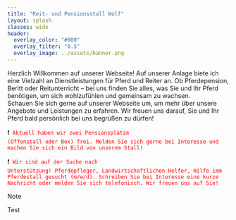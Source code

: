 ```yaml
---
title: "Reit- und Pensionsstall Wolf"
layout: splash
classes: wide
header:
  overlay_color: "#000"
  overlay_filter: "0.5"
  overlay_image: ../assets/banner.png
---
```


Herzlich Willkommen auf unserer Webseite! Auf unserer Anlage biete ich eine Vielzahl an Dienstleistungen für Pferd und Reiter an. Ob Pferdepension, Beritt oder Reitunterricht – bei uns finden Sie alles, was Sie und Ihr Pferd benötigen, um sich wohlzufühlen und gemeinsam zu wachsen.  
Schauen Sie sich gerne auf unserer Webseite um, um mehr über unsere Angebote und Leistungen zu erfahren. Wir freuen uns darauf, Sie und Ihr Pferd bald persönlich bei uns begrüßen zu dürfen!

❗<code style="color : red"> Aktuell haben wir zwei Pensionsplätze (Offenstall oder Box) frei. Melden Sie sich gerne bei Interesse und machen Sie sich ein Bild von unserem Stall! </code>

❗<code style="color : red"> Wir sind auf der Suche nach Unterstützung! Pferdepfleger, Landwirtschaftlichen Helfer, Hilfe imm Pferdestall gesucht (m/w/d). Schreiben Sie bei Interesse eine kurze Nachricht oder melden Sie sich telefonisch. Wir freuen uns auf Sie!  </code>

> [!NOTE]  
> Test 



